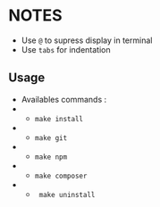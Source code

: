 # NOTES

- Use `@` to supress display in terminal
- Use `tabs` for indentation

## Usage

- Availables commands : 
- - `make install`
- - `make git`
- - `make npm`
- - `make composer`
- - ` make uninstall`